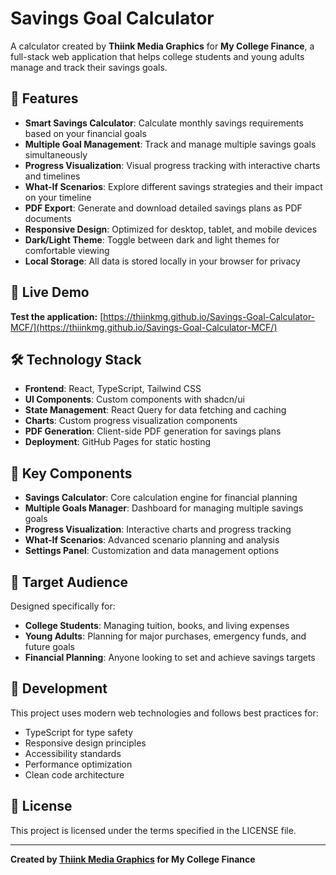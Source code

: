 # Savings Goal Calculator

A calculator created by **Thiink Media Graphics** for **My College Finance**, a full-stack web application that helps college students and young adults manage and track their savings goals.

## 🌟 Features

- **Smart Savings Calculator**: Calculate monthly savings requirements based on your financial goals
- **Multiple Goal Management**: Track and manage multiple savings goals simultaneously
- **Progress Visualization**: Visual progress tracking with interactive charts and timelines
- **What-If Scenarios**: Explore different savings strategies and their impact on your timeline
- **PDF Export**: Generate and download detailed savings plans as PDF documents
- **Responsive Design**: Optimized for desktop, tablet, and mobile devices
- **Dark/Light Theme**: Toggle between dark and light themes for comfortable viewing
- **Local Storage**: All data is stored locally in your browser for privacy

## 🚀 Live Demo

**Test the application:** [https://thiinkmg.github.io/Savings-Goal-Calculator-MCF/](https://thiinkmg.github.io/Savings-Goal-Calculator-MCF/)

## 🛠️ Technology Stack

- **Frontend**: React, TypeScript, Tailwind CSS
- **UI Components**: Custom components with shadcn/ui
- **State Management**: React Query for data fetching and caching
- **Charts**: Custom progress visualization components
- **PDF Generation**: Client-side PDF generation for savings plans
- **Deployment**: GitHub Pages for static hosting

## 📱 Key Components

- **Savings Calculator**: Core calculation engine for financial planning
- **Multiple Goals Manager**: Dashboard for managing multiple savings goals
- **Progress Visualization**: Interactive charts and progress tracking
- **What-If Scenarios**: Advanced scenario planning and analysis
- **Settings Panel**: Customization and data management options

## 🎯 Target Audience

Designed specifically for:
- **College Students**: Managing tuition, books, and living expenses
- **Young Adults**: Planning for major purchases, emergency funds, and future goals
- **Financial Planning**: Anyone looking to set and achieve savings targets

## 🔧 Development

This project uses modern web technologies and follows best practices for:
- TypeScript for type safety
- Responsive design principles
- Accessibility standards
- Performance optimization
- Clean code architecture

## 📄 License

This project is licensed under the terms specified in the LICENSE file.

---

**Created by [Thiink Media Graphics](https://www.thiinkmediagraphics.com/) for My College Finance**
